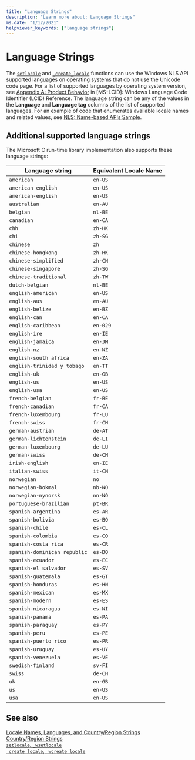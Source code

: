 ```yaml
---
title: "Language Strings"
description: "Learn more about: Language Strings"
ms.date: "1/12/2021"
helpviewer_keywords: ["language strings"]
---
```

# Language Strings

The [`setlocale`](../c-runtime-library/reference/setlocale-wsetlocale.md) and [`_create_locale`](../c-runtime-library/reference/create-locale-wcreate-locale.md) functions can use the Windows NLS API supported languages on operating systems that do not use the Unicode code page. For a list of supported languages by operating system version, see [Appendix A: Product Behavior](/openspecs/windows_protocols/ms-lcid/a9eac961-e77d-41a6-90a5-ce1a8b0cdb9c) in \[MS-LCID]: Windows Language Code Identifier (LCID) Reference. The language string can be any of the values in the **Language** and **Language tag** columns of the list of supported languages. For an example of code that enumerates available locale names and related values, see [NLS: Name-based APIs Sample](/windows/win32/intl/nls--name-based-apis-sample).

## Additional supported language strings

The Microsoft C run-time library implementation also supports these language strings:

|Language string|Equivalent Locale Name|
|---------------------|----------------------------|
|`american`|`en-US`|
|`american english`|`en-US`|
|`american-english`|`en-US`|
|`australian`|`en-AU`|
|`belgian`|`nl-BE`|
|`canadian`|`en-CA`|
|`chh`|`zh-HK`|
|`chi`|`zh-SG`|
|`chinese`|`zh`|
|`chinese-hongkong`|`zh-HK`|
|`chinese-simplified`|`zh-CN`|
|`chinese-singapore`|`zh-SG`|
|`chinese-traditional`|`zh-TW`|
|`dutch-belgian`|`nl-BE`|
|`english-american`|`en-US`|
|`english-aus`|`en-AU`|
|`english-belize`|`en-BZ`|
|`english-can`|`en-CA`|
|`english-caribbean`|`en-029`|
|`english-ire`|`en-IE`|
|`english-jamaica`|`en-JM`|
|`english-nz`|`en-NZ`|
|`english-south africa`|`en-ZA`|
|`english-trinidad y tobago`|`en-TT`|
|`english-uk`|`en-GB`|
|`english-us`|`en-US`|
|`english-usa`|`en-US`|
|`french-belgian`|`fr-BE`|
|`french-canadian`|`fr-CA`|
|`french-luxembourg`|`fr-LU`|
|`french-swiss`|`fr-CH`|
|`german-austrian`|`de-AT`|
|`german-lichtenstein`|`de-LI`|
|`german-luxembourg`|`de-LU`|
|`german-swiss`|`de-CH`|
|`irish-english`|`en-IE`|
|`italian-swiss`|`it-CH`|
|`norwegian`|`no`|
|`norwegian-bokmal`|`nb-NO`|
|`norwegian-nynorsk`|`nn-NO`|
|`portuguese-brazilian`|`pt-BR`|
|`spanish-argentina`|`es-AR`|
|`spanish-bolivia`|`es-BO`|
|`spanish-chile`|`es-CL`|
|`spanish-colombia`|`es-CO`|
|`spanish-costa rica`|`es-CR`|
|`spanish-dominican republic`|`es-DO`|
|`spanish-ecuador`|`es-EC`|
|`spanish-el salvador`|`es-SV`|
|`spanish-guatemala`|`es-GT`|
|`spanish-honduras`|`es-HN`|
|`spanish-mexican`|`es-MX`|
|`spanish-modern`|`es-ES`|
|`spanish-nicaragua`|`es-NI`|
|`spanish-panama`|`es-PA`|
|`spanish-paraguay`|`es-PY`|
|`spanish-peru`|`es-PE`|
|`spanish-puerto rico`|`es-PR`|
|`spanish-uruguay`|`es-UY`|
|`spanish-venezuela`|`es-VE`|
|`swedish-finland`|`sv-FI`|
|`swiss`|`de-CH`|
|`uk`|`en-GB`|
|`us`|`en-US`|
|`usa`|`en-US`|

## See also

[Locale Names, Languages, and Country/Region Strings](../c-runtime-library/locale-names-languages-and-country-region-strings.md)<br/>
[Country/Region Strings](../c-runtime-library/country-region-strings.md)<br/>
[`setlocale`, `_wsetlocale`](../c-runtime-library/reference/setlocale-wsetlocale.md)<br/>
[`_create_locale`, `_wcreate_locale`](../c-runtime-library/reference/create-locale-wcreate-locale.md)
